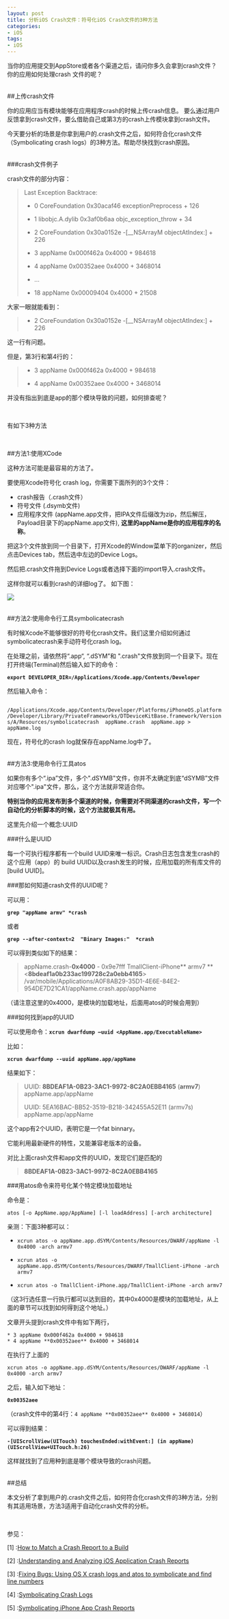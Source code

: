 ```yaml
---
layout: post   
title: 分析iOS Crash文件：符号化iOS Crash文件的3种方法       
categories: 
- iOS   
tags:     
- iOS
---    
```

 

 
 当你的应用提交到AppStore或者各个渠道之后，请问你多久会拿到crash文件？你的应用如何处理crash 文件的呢？

<br>
##上传crash文件

你的应用应当有模块能够在应用程序crash的时候上传crash信息。
要么通过用户反馈拿到crash文件，要么借助自己或第3方的crash上传模块拿到crash文件。


今天要分析的场景是你拿到用户的.crash文件之后，如何符合化crash文件（Symbolicating crash logs）的3种方法。帮助尽快找到crash原因。
 
<br>
###crash文件例子



crash文件的部分内容：

> Last Exception Backtrace:  
> 
> * 0 CoreFoundation 0x30acaf46 exceptionPreprocess + 126 
> 
> * 1 libobjc.A.dylib 0x3af0b6aa objc_exception_throw + 34  
> * 2 CoreFoundation 0x30a0152e -[__NSArrayM objectAtIndex:] + 226 
> 
> * 3 appName 0x000f462a 0x4000 + 984618 
> 
> * 4 appName 0x00352aee 0x4000 + 3468014 
> 
> * … 
> 
> * 18 appName 0x00009404 0x4000 + 21508

大家一眼就能看到：

> * 2 CoreFoundation 0x30a0152e -[__NSArrayM objectAtIndex:] + 226

这一行有问题。


但是，第3行和第4行的：

> * 3 appName 0x000f462a 0x4000 + 984618 
> 
> * 4 appName 0x00352aee 0x4000 + 3468014


并没有指出到底是app的那个模块导致的问题，如何排查呢？ 

<br>

有如下3种方法

<br>

##方法1:使用XCode

这种方法可能是最容易的方法了。

要使用Xcode符号化 crash log，你需要下面所列的3个文件：

* crash报告（.crash文件）
* 符号文件 (.dsymb文件)
* 应用程序文件 (appName.app文件，把IPA文件后缀改为zip，然后解压，Payload目录下的appName.app文件), **这里的appName是你的应用程序的名称**。

把这3个文件放到同一个目录下，打开Xcode的Window菜单下的organizer，然后点击Devices tab，然后选中左边的Device Logs。

然后把.crash文件拖到Device Logs或者选择下面的import导入.crash文件。
 
这样你就可以看到crash的详细log了。
如下图：

 ![](http://farm3.staticflickr.com/2552/13071874713_3c248e5714_o.jpg) 

 
 
<br>
##方法2:使用命令行工具symbolicatecrash

有时候Xcode不能够很好的符号化crash文件。我们这里介绍如何通过symbolicatecrash来手动符号化crash log。

在处理之前，请依然将“.app“, “.dSYM”和 ".crash"文件放到同一个目录下。现在打开终端(Terminal)然后输入如下的命令：


**`export DEVELOPER_DIR=/Applications/Xcode.app/Contents/Developer`**


然后输入命令：

` /Applications/Xcode.app/Contents/Developer/Platforms/iPhoneOS.platform/Developer/Library/PrivateFrameworks/DTDeviceKitBase.framework/Versions/A/Resources/symbolicatecrash  appName.crash  appName.app > appName.log`


现在，符号化的crash log就保存在appName.log中了。


<br>
##方法3:使用命令行工具atos

如果你有多个“.ipa”文件，多个".dSYMB"文件，你并不太确定到底“dSYMB”文件对应哪个".ipa"文件，那么，这个方法就非常适合你。

**特别当你的应用发布到多个渠道的时候，你需要对不同渠道的crash文件，写一个自动化的分析脚本的时候，这个方法就极其有用。**


这里先介绍一个概念:UUID

###什么是UUID

每一个可执行程序都有一个build UUID来唯一标识。Crash日志包含发生crash的这个应用（app）的 build UUID以及crash发生的时候，应用加载的所有库文件的[build UUID]。


###那如何知道crash文件的UUID呢？


可以用：

**`grep "appName armv" *crash`**

或者

**`grep --after-context=2  "Binary Images:"  *crash`**


可以得到类似如下的结果：


> appName.crash-**0x4000** - 0x9e7fff TmallClient-iPhone** armv7 **
> <**8bdeaf1a0b233ac199728c2a0ebb4165**>
> /var/mobile/Applications/A0F8AB29-35D1-4E6E-84E2-954DE7D21CA1/appName.crash.app/appName

（请注意这里的0x4000，是模块的加载地址，后面用atos的时候会用到）

###如何找到app的UUID

可以使用命令：**`xcrun dwarfdump –uuid <AppName.app/ExecutableName>`**

比如：

**`xcrun dwarfdump --uuid appName.app/appName`**

结果如下：

> UUID: **8BDEAF1A-0B23-3AC1-9972-8C2A0EBB4165** (**armv7**)
> appName.app/appName
> 
> UUID: 5EA16BAC-BB52-3519-B218-342455A52E11 (armv7s)
> appName.app/appName


这个app有2个UUID，表明它是一个fat binnary。

它能利用最新硬件的特性，又能兼容老版本的设备。




对比上面crash文件和app文件的UUID，发现它们是匹配的

> **8BDEAF1A-0B23-3AC1-9972-8C2A0EBB4165**




###用atos命令来符号化某个特定模块加载地址

命令是：

    atos [-o AppName.app/AppName] [-l loadAddress] [-arch architecture]





亲测：下面3种都可以：

* `xcrun atos -o appName.app.dSYM/Contents/Resources/DWARF/appName -l 0x4000 -arch armv7`


* `xcrun atos -o appName.app.dSYM/Contents/Resources/DWARF/TmallClient-iPhone -arch armv7`

* `xcrun atos -o TmallClient-iPhone.app/TmallClient-iPhone -arch armv7`

（这3行选任意一行执行都可以达到目的，其中0x4000是模块的加载地址，从上面的章节可以找到如何得到这个地址。）


文章开头提到crash文件中有如下两行，

    * 3 appName 0x000f462a 0x4000 + 984618 
    * 4 appName **0x00352aee** 0x4000 + 3468014  


在执行了上面的

    xcrun atos -o appName.app.dSYM/Contents/Resources/DWARF/appName -l 0x4000 -arch armv7


之后，输入如下地址：

**`0x00352aee`** 

（crash文件中的第4行：`4 appName **0x00352aee** 0x4000 + 3468014`）



可以得到结果：

**`-[UIScrollView(UITouch) touchesEnded:withEvent:] (in appName) (UIScrollView+UITouch.h:26)`**


这样就找到了应用种到底是哪个模块导致的crash问题。

<br>
##总结

本文分析了拿到用户的.crash文件之后，如何符合化crash文件的3种方法，分别有其适用场景，方法3适用于自动化crash文件的分析。


<br/>

参见：

[1] :[How to Match a Crash Report to a Build](<https://developer.apple.com/library/ios/qa/qa1765/_index.html>)

[2] :[Understanding and Analyzing iOS Application Crash Reports](<https://developer.apple.com/library/ios/technotes/tn2151/_index.html>)

[3] :[Fixing Bugs: Using OS X crash logs and atos to symbolicate and find line numbers](<http://www.jamiegrove.com/software/fixing-bugs-using-os-x-crash-logs-and-atos-to-symbolicate-and-find-line-numbers>)

[4] :[Symbolicating Crash Logs](<http://iostechblog.wordpress.com/2013/08/28/symbolicating-crash-logs/>)

[5] :[Symbolicating iPhone App Crash Reports](<http://stackoverflow.com/questions/1460892/symbolicating-iphone-app-crash-reports/4954949>)

